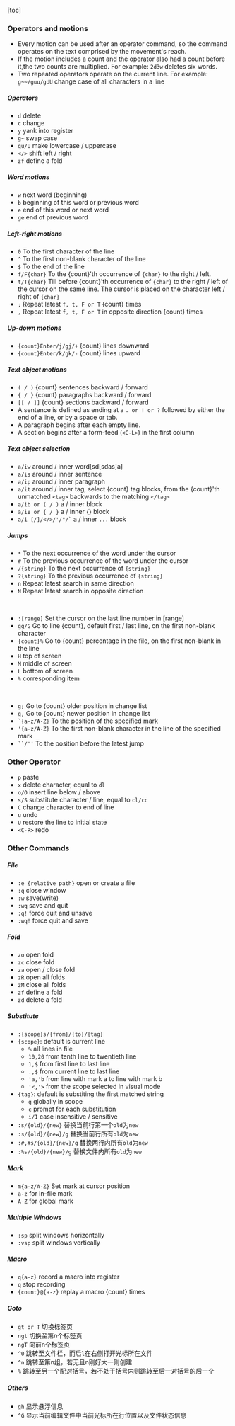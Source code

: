 [toc]





### Operators and motions
- Every motion can be used after an operator command, so the command operates on the text comprised by the movement's reach.
- If the motion includes a count and the operator also had a count before it,the two counts are multiplied. For example: `2d3w` deletes six words.
- Two repeated operators operate on the current line. For example: `g~~/guu/gUU` change case of all characters in a line

##### Operators
- `d` delete
- `c` change
- `y` yank into register
- `g~` swap case
- `gu/U` make lowercase / uppercase
- `</>` shift left / right
- `zf` define a fold

##### Word motions
- `w` next word (beginning)
- `b` beginning of this word or previous word
- `e` end of this word or next word
- `ge` end of previous word

##### Left-right motions
- `0` To the first character of the line
- `^` To the first non-blank character of the line
- `$` To the end of the line
- `f/F{char}` To the {count}'th occurrence of `{char}` to the right / left.
- `t/T{char}` Till before {count}'th occurrence of `{char}` to the right / left of the cursor on the same line. The cursor is placed on the character left / right of `{char}`
- `;` Repeat latest `f, t, F or T` {count} times
- `,` Repeat latest `f, t, F or T` in opposite direction {count} times

##### Up-down motions
- `{count}Enter/j/gj/+` {count} lines downward
- `{count}Enter/k/gk/-` {count} lines upward

##### Text object motions
- `( / )`	{count} sentences backward / forward
- `{ / }`	{count} paragraphs backward / forward
- `[[ / ]]` {count} sections backward / forward
- A sentence is defined as ending at a `. or ! or ?` followed by either the end of a line, or by a space or tab.
- A paragraph begins after each empty line.
- A section begins after a form-feed (`<C-L>`) in the first column

##### Text object selection
- `a/iw` around / inner word[sd[sdas]a]
- `a/is` around / inner sentence
- `a/ip` around / inner paragraph
- `a/it` around / inner tag, select {count} tag blocks, from the {count}'th unmatched `<tag>` backwards to the matching `</tag>`
- `a/ib or ( / )` a / inner block
- `a/iB or { / }` a / inner {} block
- `` a/i [/]/</>/'/"/` `` a / inner `...` block


##### Jumps
- `*` To the next occurrence of the word under the cursor
- `#` To the previous occurrence of the word under the cursor
- `/{string}` To the next occurrence of `{string}`
- `?{string}` To the previous occurrence of `{string}`
- `n` Repeat latest search in same direction
- `N` Repeat latest search in opposite direction
<br>

- `:[range]` Set the cursor on the last line number in [range]
- `gg/G` Go to line {count}, default first / last line, on the first non-blank character
- `{count}%`	Go to {count} percentage in the file, on the first non-blank in the line
- `H` top of screen
- `M` middle of screen
- `L` bottom of screen
- `%` corresponding item
<br>

- `g;` Go to {count} older position in change list
- `g,` Go to {count} newer position in change list
- `` `{a-z/A-Z} `` To the position of the specified mark
- `'{a-z/A-Z}` To the first non-blank character in the line of the specified mark
- ``` ``/'' ``` To the position before the latest jump




### Other Operator
- `p` paste
- `x` delete character, equal to `dl`
- `o/O` insert line below / above
- `s/S` substitute character / line, equal to `cl/cc`
- `C` change character to end of line
- `u` undo
- `U` restore the line to initial state
- `<C-R>` redo





### Other Commands
##### File
- `:e {relative path}` open or create a file
- `:q` close window
- `:w` save(write)
- `:wq` save and quit
- `:q!` force quit and unsave
- `:wq!` force quit and save

##### Fold
- `zo` open fold
- `zc` close fold
- `za` open / close fold
- `zR` open all folds
- `zM` close all folds
- `zf` define a fold
- `zd` delete a fold

##### Substitute
- `:{scope}s/{from}/{to}/{tag}`
- `{scope}`: default is current line
  - `%` all lines in file
  - `10,20` from tenth line to twentieth line
  - `1,$` from first line to last line
  - `.,$` from current line to last line
  - `'a,'b` from line with mark a to line with mark b
  - `'<,'>` from the scope selected in visual mode
- `{tag}`: default is substiting the first matched string
  - `g` globally in scope
  - `c` prompt for each substitution
  - `i/I` case insensitive / sensitive
- `:s/{old}/{new}` 替换当前行第一个`old`为`new`
- `:s/{old}/{new}/g` 替换当前行所有`old`为`new`
- `:#,#s/{old}/{new}/g` 替换两行内所有`old`为`new`
- `:%s/{old}/{new}/g` 替换文件内所有`old`为`new`

##### Mark
- `m{a-z/A-Z}` Set mark at cursor position
- `a-z` for in-file mark
- `A-Z` for global mark

##### Multiple Windows
- `:sp` split windows horizontally
- `:vsp` split windows vertically

##### Macro
- `q{a-z}` record a macro into register
- `q` stop recording
- `{count}@{a-z}` replay a macro {count} times

##### Goto
- `gt or T` 切换标签页
- `ngt` 切换至第n个标签页
- `ngT` 向前n个标签页
- `^0` 跳转至文件栏，而后`l`在右侧打开光标所在文件
- `^n` 跳转至第n组，若无且n刚好大一则创建
- `%` 跳转至另一个配对括号，若不处于括号内则跳转至后一对括号的后一个

##### Others
- `gh` 显示悬浮信息
- `^G` 显示当前编辑文件中当前光标所在行位置以及文件状态信息










